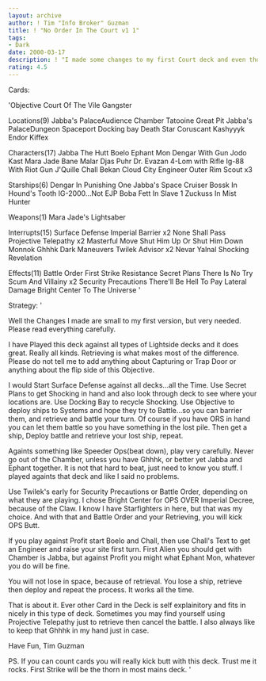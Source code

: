 ```yaml
---
layout: archive
author: ! Tim "Info Broker" Guzman
title: ! "No Order In The Court v1 1"
tags:
- Dark
date: 2000-03-17
description: ! "I made some changes to my first Court deck and even though it Rocked before.  Now it rocks some more."
rating: 4.5
---
```

Cards: 

'Objective
Court Of The Vile Gangster

Locations(9)
Jabba's PalaceAudience Chamber
Tatooine Great Pit
Jabba's PalaceDungeon
Spaceport Docking bay
Death Star
Coruscant
Kashyyyk
Endor
Kiffex

Characters(17)
Jabba The Hutt
Boelo
Ephant Mon
Dengar With Gun
Jodo Kast
Mara Jade
Bane Malar
Djas Puhr
Dr. Evazan
4-Lom with Rifle
Ig-88 With Riot Gun
J'Quille
Chall Bekan
Cloud City Engineer
Outer Rim Scout x3

Starships(6)
Dengar In Punishing One
Jabba's Space Cruiser
Bossk In Hound's Tooth
IG-2000...Not EJP
Boba Fett In Slave 1
Zuckuss In Mist Hunter

Weapons(1)
Mara Jade's Lightsaber

Interrupts(15)
Surface Defense
Imperial Barrier x2
None Shall Pass
Projective Telepathy x2
Masterful Move
Shut Him Up Or Shut Him Down
Monnok
Ghhhk
Dark Maneuvers
Twilek Advisor x2
Nevar Yalnal
Shocking Revelation

Effects(11)
Battle Order
First Strike
Resistance
Secret Plans
There Is No Try
Scum And Villainy x2
Security Precautions
There'll Be Hell To Pay
Lateral Damage
Bright Center To The Universe  '

Strategy: '

Well the Changes I made are small to my first version, but very needed.  Please read everything carefully.

I have Played this deck against all types of Lightside decks and it does great.  Really all kinds.  Retrieving is what makes most of the difference. Please do not tell me to add anything about Capturing or Trap Door or anything about the flip side of this Objective.

I would Start Surface Defense against all decks...all the Time. Use Secret Plans to get Shocking in hand and also look through deck to see where your locations are. Use Docking Bay to recycle Shocking.  Use Objective to deploy ships to Systems and hope they try to Battle...so you can barrier them, and retrieve and battle your turn. Of course if you have ORS in hand you can let them battle so you have something in the lost pile. Then get a ship, Deploy battle and retrieve your lost ship, repeat.

Againts something like Speeder Ops(beat down), play very carefully.  Never go out of the Chamber, unless you have Ghhhk, or better yet Jabba and Ephant together.  It is not that hard to beat, just need to know you stuff.  I played againts that deck and like I said no problems.

Use Twilek's early for Security Precautions or Battle Order, depending on what they are playing. I chose Bright Center for OPS OVER Imperial Decree, because of the Claw. I know I have Starfighters in here, but that was my choice. And with that and Battle Order and your Retrieving, you will kick OPS Butt.

If you play against Profit start Boelo and Chall, then use Chall's Text to get an Engineer and raise your site first turn. First Alien you should get with Chamber is Jabba, but against Profit you might what Ephant Mon, whatever you do will be fine.

You will not lose in space, because of retrieval.  You lose a ship, retrieve then deploy and repeat the process.  It works all the time.

That is about it. Ever other Card in the Deck is self explainitory and fits in nicely in this type of deck. Sometimes you may find yourself using Projective Telepathy just to retrieve then cancel the battle. I also always like to keep that Ghhhk in my hand just in case.

Have Fun,
Tim Guzman

PS.  If you can count cards you will really kick butt with this deck.  Trust me it rocks. First Strike will be the thorn in most mains deck.  '